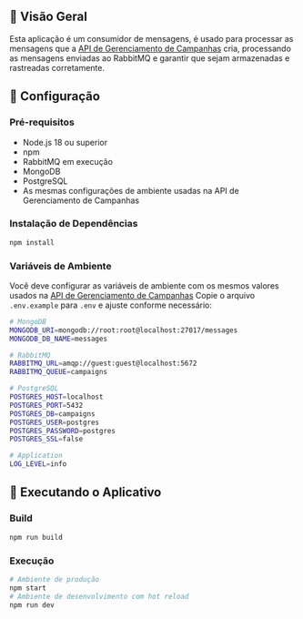 ## 🚀 Visão Geral

Esta aplicação é um consumidor de mensagens, é usado para processar as mensagens que a [API de Gerenciamento de Campanhas](https://github.com/gabrigabs/api-campaign-management) cria, processando as mensagens enviadas ao RabbitMQ e garantir que sejam armazenadas e rastreadas corretamente.

## 🔧 Configuração

### Pré-requisitos

- Node.js 18 ou superior
- npm
- RabbitMQ em execução
- MongoDB
- PostgreSQL
- As mesmas configurações de ambiente usadas na API de Gerenciamento de Campanhas

### Instalação de Dependências

```bash
npm install
```

### Variáveis de Ambiente

Você deve configurar as variáveis de ambiente com os mesmos valores usados na [API de Gerenciamento de Campanhas](https://github.com/gabrigabs/api-campaign-management) Copie o arquivo `.env.example` para `.env` e ajuste conforme necessário:

```bash
# MongoDB
MONGODB_URI=mongodb://root:root@localhost:27017/messages
MONGODB_DB_NAME=messages

# RabbitMQ
RABBITMQ_URL=amqp://guest:guest@localhost:5672
RABBITMQ_QUEUE=campaigns

# PostgreSQL
POSTGRES_HOST=localhost
POSTGRES_PORT=5432
POSTGRES_DB=campaigns
POSTGRES_USER=postgres
POSTGRES_PASSWORD=postgres
POSTGRES_SSL=false

# Application
LOG_LEVEL=info
```

## 🚀 Executando o Aplicativo

### Build

```bash
npm run build
```
### Execução

```bash
# Ambiente de produção
npm start
# Ambiente de desenvolvimento com hot reload
npm run dev
